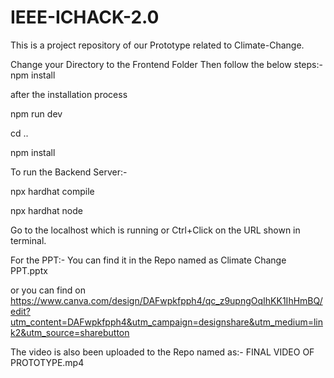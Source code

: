 # IEEE-ICHACK-2.0
This is a project repository of our Prototype related to Climate-Change.

Change your Directory to the Frontend Folder
Then follow the below steps:-
npm install

after the installation process

npm run dev

cd ..

npm install

To run the Backend Server:-

npx hardhat compile

npx hardhat node

Go to the localhost which is running or Ctrl+Click on the URL shown in terminal.

For the PPT:- You can find it in the Repo named as Climate Change PPT.pptx

or you can find on https://www.canva.com/design/DAFwpkfpph4/qc_z9upngOqIhKK1IhHmBQ/edit?utm_content=DAFwpkfpph4&utm_campaign=designshare&utm_medium=link2&utm_source=sharebutton

The video is also been uploaded to the Repo named as:- FINAL VIDEO OF PROTOTYPE.mp4
